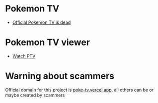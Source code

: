 # Pokemon TV
- [Official Pokemon TV is dead](https://www.pokemon.com/us/pokemon-news/pokemon-tv-to-discontinue-in-march-2024)

# Pokemon TV viewer
- [Watch PTV](https://poke-tv.vercel.app/)

# Warning about scammers 
Official domain for this project is [poke-tv.vercel.app](https://poke-tv.vercel.app/), all others can be or maybe created by scammers 

